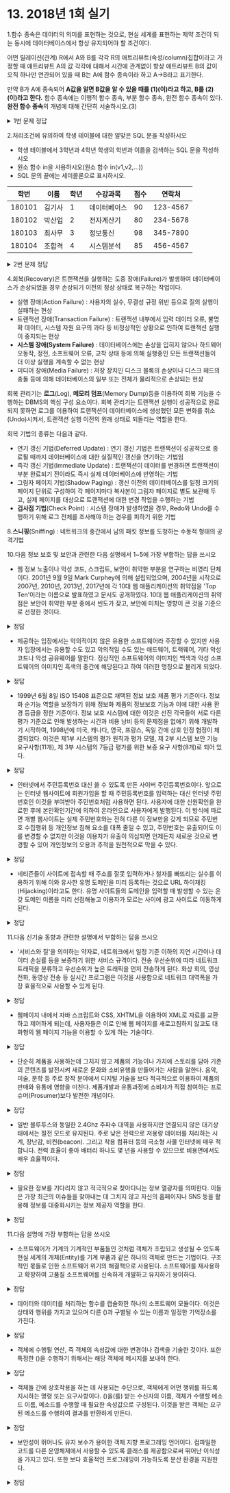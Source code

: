 # 13. 2018년 1회 실기
1.함수 종속은 데이터의 의미를 표현하는 것으로, 현실 세계를 표현하는 제약 조건이 되는 동시에 데이터베이스에서 항상 유지되어야 할 조건이다.

어떤 릴레이션(관계) R에서 A와 B를 각각 R의 애트리뷰트(속성/column)집합이라고 가정할 때 애트리뷰트 A의 값 각각에 대해서 시간에 관계없이 항상 애트리뷰트 B의 값이 오직 하나만 연관되어 있을 때 B는 A에 함수 종속이라 하고 A→B라고 표기한다.

만약 B가 A에 종속되어 **A값을 알면 B값을 알 수 있을 때를 (1)(이)라고 하고, B를 (2)(이)라고 한다.** 함수 종속에는 이행적 함수 종속, 부분 함수 종속, 완전 함수 종속이 있다. **완전 함수 종속**의 개념에 대해 간단히 서술하시오.(3)

<details>
<summary>1번 문제 정답</summary>
1. <b>결정자(Determinant)</b>
2. <b>종속자(Dependent)</b>
3. <b>어떤 애트리뷰트(속성)가 기본키에 대해 완전히 종속적인 경우 완전 함수 종속이라 한다.</b>
</details>

2.처리조건에 유의하여 학생 테이블에 대한 알맞은 SQL 문을 작성하시오

- 학생 테이블에서 3학년과 4학년 학생의 학번과 이름을 검색하는 SQL 문을 작성하시오
- 원소 함수 in을 사용하시오(원소 함수 in(v1,v2,...))
- SQL 문의 끝에는 세미콜론으로 표시하시오.


|학번|이름|학년|수강과목|점수|연락처|
|----|----|----|--------|----|------|
|180101|김기사|1|데이터베이스|90|123-4567|
|180102|박산업|2|전자계산기|80|234-5678|
|180103|최사무|3|정보통신|98|345-7890|
|180104|조합격|4|시스템분석|85|456-4567|
<details>
<summary>2번 문제 정답</summary>
SELECT 학번, 이름
FROM 학생
WHERE 학년 IN(3,4);
</details>

4.회복(Recovery)은 트랜잭션을 실행하는 도중 장애(Failure)가 발생하여 데이터베이스가 손상되었을 경우 손상되기 이전의 정상 상태로 복구하는 작업이다.

- 실행 장애(Action Failure) : 사용자의 실수, 무결성 규정 위반 등으로 질의 실행이 실패하는 현상
- 트랜잭션 장애(Transaction Failure) : 트랜잭션 내부에서 입력 데이터 오류, 불명확 데이터, 시스템 자원 요구의 과다 등 비정상적인 상황으로 인하여 트랜잭션 실행이 중지되는 현상
- **시스템 장애(System Failure)** : 데이터베이스에는 손상을 입히지 않으나 하드웨어 오동작, 정전, 소프트웨어 오류, 교착 상태 등에 의해 실행중인 모든 트랜잭션들이 더 이상 실행을 계속할 수 없는 현상
- 미디어 장애(Media Failure) : 저장 장치인 디스크 블록의 손상이나 디스크 헤드의 충돌 등에 의해 데이터베이스의 일부 또는 전체가 물리적으로 손상되는 현상

회복 관리기는 **로그**(Log), **메모리 덤프**(Memory Dump)등을 이용하여 회복 기능을 수행하는 DBMS의 핵심 구성 요소이다. 회복 관리기는 트랜잭션 실행이 성공적으로 완료되지 못하면 로그를 이용하여 트랜잭션이 데이터베이스에 생성했던 모든 변화를 취소(Undo)시켜서, 트랜잭션 실행 이전의 원래 상태로 되돌리는 역할을 한다.

회복 기법의 종류는 다음과 같다.
- 연기 갱신 기법(Deferred Update) : 연기 갱신 기법은 트랜잭션이 성공적으로 종료될 때까지 데이터베이스에 대한 실질적인 갱신을 연기하는 기법임
- 즉각 갱신 기법(Immediate Update) : 트랜잭션이 데이터를 변경하면 트랜잭션이 부분 완료되기 전이라도 즉시 실제 데이터베이스에 반영하는 기법
- 그림자 페이지 기법(Shadow Paging) : 갱신 이전의 데이터베이스를 일정 크기의 페이지 단위로 구성하여 각 페이지마다 복사본이 그림자 페이지로 별도 보관해 두고, 실제 페이지를 대상으로 트랜잭션에 대한 변경 작업을 수행하는 기법
- **검사점 기법**(Check Point) : 시스템 장애가 발생하였을 경우, Redo와 Undo를 수행하기 위해 로그 전체를 조사해야 하는 경우를 피하기 위한 기법

8.**스니핑**(Sniffing) : 네트워크의 중간에서 남의 패킷 정보를 도청하는 수동적 형태의 공격기법

10.다음 정보 보호 및 보안과 관련한 다음 설명에서 1~5에 가장 부합하는 답을 쓰시오
- 웹 정보 노출이나 악성 코드, 스크립트, 보안이 취약한 부분을 연구하는 비영리 단체이다. 2001년 9월 9일 Mark Curphey에 의해 설립되었으며, 2004년을 시작으로 2007년, 2010년, 2013년, 2017년에 각 10대 웹 애플리케이션의 취약점을 'Top Ten'이라는 이름으로 발표하였고 문서도 공개하였다. 10대 웹 애플리케이션의 취약점은 보안이 취약한 부분 중에서 빈도가 잦고, 보안에 미치는 영향이 큰 것을 기준으로 선정한 것이다.
<details>
<summary>정답</summary>
<dlv markdown="1">
**OWASP, The Open Web Application Security Project**
</div>
</details>

- 제공하는 입장에서는 악의적이지 않은 유용한 소프트웨어라 주장할 수 있지만 사용자 입장에서는 유용할 수도 있고 악의적일 수도 있는 애드웨어, 트랙웨어, 기타 악성 코드나 악성 공유웨어를 말한다. 정상적인 소프트웨어의 이미지인 백색과 악성 소프트웨어의 이미지인 흑색의 중간에 해당된다고 하여 이러한 명칭으로 불리게 되었다.
<details>
<summary>정답</summary>
<dlv markdown="1">
**그레이웨어(Greyware)**
</div>
</details>

- 1999년 6월 8일 ISO 15408 표준으로 채택된 정보 보호 제품 평가 기준이다. 정보화 순기능 역할을 보장하기 위해 정보화 제품의 정보보호 기능과 이에 대한 사용 환경 등급을 정한 기준이다. 정보 보호 시스템에 대한 이것은 선진 각국들이 서로 다른 평가 기준으로 인해 발생하는 시간과 비용 낭비 등의 문제점을 없애기 위해 개발하기 시작하여, 1998년에 미국, 캐나다, 영국, 프랑스, 독일 간에 상호 인정 협정이 체결되었다. 이것은 제1부 시스템의 평가 원칙과 평가 모델, 제 2부 시스템 보안 기능 요구사항(11개), 제 3부 시스템의 7등급 평가를 위한 보증 요구 사항(8개)로 되어 있다.
<details>
<summary>정답</summary>
<dlv markdown="1">
**공통 평가 기준. CC, Common Criteria**
</div>
</details>

- 인터넷에서 주민등록번호 대신 쓸 수 있도록 만든 사이버 주민등록번호이다. 앞으로는 인터넷 웹사이트에 회원가입을 할 때 주민등록번호를 입력하는 대신 인터넷 주민번호인 이것을 부여받아 주민번호처럼 사용하면 된다. 사용자에 대한 신원확인을 완료한 후에 본인확인기간에 의하여 온라인으로 사용자에게 발행된다. 이 방식에 따르면 개별 웹사이트는 실제 주민번호와는 전혀 다른 이 정보만을 갖게 되므로 주민번호 수집행위 등 개인정보 침해 요소를 대폭 줄일 수 있고, 주민번호는 유출되어도 이를 변경할 수 없지만 이것을 이용자가 유출이 의심되면 언제든지 새로운 것으로 변경할 수 있어 개인정보의 오용과 추적을 원천적으로 막을 수 있다.
<details>
<summary>정답</summary>
<dlv markdown="1">
**아이핀, i-PIN, internet Personal Identification Number, 인터넷 고유 식별 번호**
</div>
</details>

- 네티즌들이 사이트에 접속할 때 주소를 잘못 입력하거나 철자를 빠뜨리는 실수를 이용하기 위해 이와 유사한 유명 도메인을 미리 등록하는 것으로 URL 하이재킹(Hijacking)이라고도 한다. 유명 사이트들의 도메인을 입력할 때 발생할 수 있는 온갖 도메인 이름을 미리 선점해놓고 이용자가 모르는 사이에 광고 사이트로 이동하게 된다.
<details>
<summary>정답</summary>
<dlv markdown="1">
**타이포스쿼팅(Typosquatting)**
</div>
</details>

11.다음 신기술 동향과 관련한 설명에서 부합하는 답을 쓰시오
- '서비스와 질'을 의미하는 약자로, 네트워크에서 일정 기준 이하의 지연 시간이나 데이터 손실률 등을 보증하기 위한 서비스 규격이다. 전송 우선순위에 따라 네트워크 트래픽을 분류하고 우선순위가 높은 트래픽을 먼저 전송하게 된다. 화상 회의, 영상 전화, 동영상 전송 등 실시간 프로그램은 이것을 사용함으로 네트워크 대역폭을 가장 효율적으로 사용할 수 있게 된다.
<details>
<summary>정답</summary>
<dlv markdown="1">
**서비스 품질, QoS, Quality of Service**
</div>
</details>

- 웹페이지 내에서 자바 스크립트와 CSS, XHTML을 이용하여 XML로 자료를 교환하고 제어하게 되는데, 사용자들은 이로 인해 웹 페이지를 새로고침하지 않고도 대화형의 웹 페이지 기능을 이용할 수 있게 하는 기술이다.
<details>
<summary>정답</summary>
<dlv markdown="1">
**AJAX, Asynchronous JavaScript and XML, 비동기 자바 스크립트와 XML**
</div>
</details>

- 단순히 제품을 사용하는데 그치지 않고 제품의 기능이나 가치에 스토리를 담아 기존의 콘텐츠를 발전시켜 새로운 문화와 소비유행을 만들어가는 사람을 말한다. 음악, 미술, 문학 등 주로 창작 분야에서 디지털 기술을 보다 적극적으로 이용하여 제품의 판매와 유통에 영향을 미친다. 제품개발과 유통과정에 소비자가 직접 참여하는 프로슈머(Prosumer)보다 발전한 개념이다.
<details>
<summary>정답</summary>
<dlv markdown="1">
**크리슈머, Cresumer**
</div>
</details>

- 일반 블루투스와 동일한 2.4Ghz 주파수 대역을 사용하지만 연결되지 않은 대기상태에서는 절전 모드로 유지된다. 주로 낮은 전력으로 저용량 데이터를 처리하는 시계, 장난감, 비컨(beacon). 그리고 착용 컴퓨터 등의 극소형 사물 인터넷에 매우 적합니다. 전력 효율이 좋아 배터리 하나도 몇 년을 사용할 수 있으므로 비용면에서도 매우 효율적이다.
<details>
<summary>정답</summary>
<dlv markdown="1">
**저전력 블루투스 기술, BLE, Bluetooth Low Energy**
</div>
</details>

- 필요한 정보를 기다리지 않고 적극적으로 찾아다니는 정보 열광자를 의미한다. 이들은 가장 최근의 이슈들을 찾아내는 데 그치지 않고 자신의 홈페이지나 SNS 등을 활용해 정보를 대중화시키는 정보 제공자 역할을 한다.
<details>
<summary>정답</summary>
<dlv markdown="1">
**인포러스트, Infolust**
</div>
</details>

11.다음 설명에 가장 부합하는 답을 쓰시오
- 소프트웨어가 기계의 기계적인 부품들인 것처럼 객체가 조립되고 생성될 수 있도록 현실 세계의 개체(Entity)를 기계 부품과 같은 하나의 객체로 만드는 기법이다. 구조적인 몫들로 인한 소프트웨어 위기의 해결책으로 사용된다. 소프트웨어를 재사용하고 확장하여 고품질 소프트웨어를 신속하게 개발하고 유지하기 용이하다.
<details>
<summary>정답</summary>
<dlv markdown="1">
**OPP, Object Oriented Programming**
</div>
</details>

- 데이터와 데이터를 처리하는 함수를 캡슐화한 하나의 소프트웨어 모듈이다. 이것은 상태와 행위를 가지고 있으며 다른 ()과 구별될 수 있는 이름과 일정한 기억장소를 가진다.
<details>
<summary>정답</summary>
<dlv markdown="1">
**Object**
</div>
</details>

- 객체에 수행될 연산, 즉 객체의 속성값에 대한 변경이나 검색을 기술한 것이다. 또한 특정한 ()을 수행하기 위해서는 해당 객체에 메시지를 보내야 한다.
<details>
<summary>정답</summary>
<dlv markdown="1">
**Method**
</div>
</details>

- 객체들 간에 상호작용을 하는 데 사용되는 수단으로, 객체에게 어떤 행위를 하도록 지시하는 명령 또는 요구사항이다. ()을(를) 받는 수신자의 이름, 객체가 수행할 메소드 이름, 메소드를 수행할 때 필요한 속성값으로 구성된다. 이것을 받은 객체는 요구된 메소드를 수행하여 결과를 반환하게 만든다.
<details>
<summary>정답</summary>
<dlv markdown="1">
**Message**
</div>
</details>

- 보안성이 뛰어나도 유지 보수가 용이한 객체 지향 프로그래밍 언어이다. 컴파일한 코드를 다른 운영체제에서 사용할 수 있도록 클래스를 제공함으로써 뛰어난 이식성을 가지고 있다. 또한 보다 효율적인 프로그래밍이 가능하도록 분산 환경을 지원한다.
<details>
<summary>정답</summary>
<dlv markdown="1">
**JAVA**
</div>
</details>